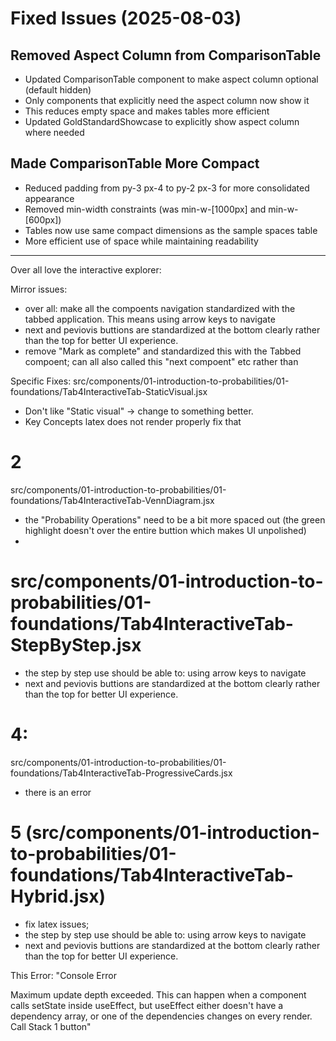# Fixed Issues (2025-08-03)

## Removed Aspect Column from ComparisonTable
- Updated ComparisonTable component to make aspect column optional (default hidden)
- Only components that explicitly need the aspect column now show it
- This reduces empty space and makes tables more efficient
- Updated GoldStandardShowcase to explicitly show aspect column where needed

## Made ComparisonTable More Compact
- Reduced padding from py-3 px-4 to py-2 px-3 for more consolidated appearance
- Removed min-width constraints (was min-w-[1000px] and min-w-[600px])
- Tables now use same compact dimensions as the sample spaces table
- More efficient use of space while maintaining readability

---

Over all love the interactive explorer:

Mirror issues:
- over all: make all the compoents navigation standardized with the tabbed application. This means using arrow keys to navigate 
- next and peviovis buttions are standardized at the bottom clearly rather than the top for better UI experience. 
- remove "Mark as complete" and standardized this with the Tabbed compoent; can all also called this "next compoent" etc rather than


Specific Fixes: 
src/components/01-introduction-to-probabilities/01-foundations/Tab4InteractiveTab-StaticVisual.jsx

- Don't like "Static visual" -> change to something better.
- Key Concepts latex does not render properly fix that



# 2 
src/components/01-introduction-to-probabilities/01-foundations/Tab4InteractiveTab-VennDiagram.jsx

- the "Probability Operations" need to be a bit more spaced out (the green highlight doesn't over the entire buttion which makes UI unpolished)
- 

# src/components/01-introduction-to-probabilities/01-foundations/Tab4InteractiveTab-StepByStep.jsx
- the step by step use should be able to: using arrow keys to navigate 
- next and peviovis buttions are standardized at the bottom clearly rather than the top for better UI experience. 

# 4:
src/components/01-introduction-to-probabilities/01-foundations/Tab4InteractiveTab-ProgressiveCards.jsx

- there is an error


# 5 (src/components/01-introduction-to-probabilities/01-foundations/Tab4InteractiveTab-Hybrid.jsx)


- fix latex issues; 
- the step by step use should be able to: using arrow keys to navigate 
- next and peviovis buttions are standardized at the bottom clearly rather than the top for better UI experience. 


This 
Error: 
"Console Error


Maximum update depth exceeded. This can happen when a component calls setState inside useEffect, but useEffect either doesn't have a dependency array, or one of the dependencies changes on every render.
Call Stack
1
button"
